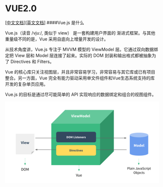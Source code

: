 # VUE2.0

[[中文文档](http://vuefe.cn/guide/)][[英文文档](http://vuejs.org/guide/)]
####Vue.js 是什么

Vue.js（读音 /vjuː/, 类似于 view） 是一套构建用户界面的 渐进式框架。与其他重量级不同的是，Vue 采用自底向上增量开发的设计。

从技术角度讲，Vue.js 专注于 MVVM 模型的 ViewModel 层。它通过双向数据绑定把 View 层和 Model 层连接了起来。实际的 DOM 封装和输出格式都被抽象为了 Directives 和 Filters。

Vue 的核心库只关注视图层，并且非常容易学习，非常容易与其它库或已有项目整合。另一方面，Vue 完全有能力驱动采用单文件组件和Vue生态系统支持的库开发的复杂单页应用。

Vue.js 的目标是通过尽可能简单的 API 实现响应的数据绑定和组合的视图组件。

![](vue-model.png)




